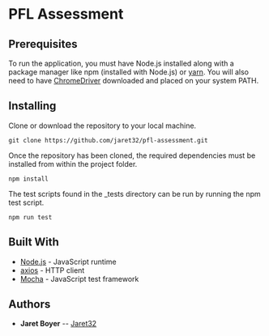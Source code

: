 # PFL Assessment

## Prerequisites

To run the application, you must have Node.js installed along with a package manager like npm (installed with Node.js) or [yarn](https://yarnpkg.com/getting-started/install). You will also need to have [ChromeDriver](https://chromedriver.chromium.org/downloads) downloaded and placed on your system PATH.

## Installing

Clone or download the repository to your local machine.

```
git clone https://github.com/jaret32/pfl-assessment.git
```

Once the repository has been cloned, the required dependencies must be installed from within the project folder.

```
npm install
```

The test scripts found in the _tests directory can be run by running the npm test script.
```
npm run test
```

## Built With

* [Node.js](https://nodejs.org/en/) - JavaScript runtime
* [axios](https://github.com/axios/axios) - HTTP client
* [Mocha](https://mochajs.org/) - JavaScript test framework

## Authors

* **Jaret Boyer** -- [Jaret32](https://github.com/jaret32)